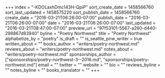 +++
index = "-KDOLaxhDmc143H-QpiP"
sort_create_date = 1458566760
sort_last_updated = 1458575220
sort_publish_date = 1458566760
create_date = "2016-03-21T06:26:00-07:00"
publish_date = "2016-03-21T06:26:00-07:00"
date = "2016-03-21T06:26:00-07:00"
last_updated = "2016-03-21T08:47:00-07:00"
preview_url = "97f53101-5567-a260-d440-298867d83940"
byline = "Poetry Northwest"
title = "Poetry Northwest"
alphabetize_by = "poetry"
is_draft = ""
is_seattle_pnw_writer = true
written_about = ""
books_author = "writers/poetry-northwest.md"
reviews_about = "writers/poetry-northwest.md"
notes_about = "writers/poetry-northwest.md"
sponsorships_author = ["sponsorships/poetry-northwest-3--2016.md", "sponsorships/poetry-northwest.md"]
email = ""
twitter = ""
website = ""
bio = ""
reviews_byline = ""
notes_byline = ""
books_translator = ""
+++
